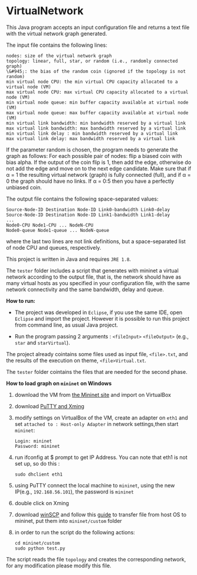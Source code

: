 # VirtualNetwork

This Java program accepts an input configuration file and returns a text file with the virtual network graph generated.

The input file contains the following lines:

	nodes: size of the virtual network graph
	topology: linear, full, star, or random (i.e., randomly connected graph)
	\&#945;: the bias of the random coin (ignored if the topology is not random)
	min virtual node CPU: the min virtual CPU capacity allocated to a virtual node (VM)
	max virtual node CPU: max virtual CPU capacity allocated to a virtual node (VM)
	min virtual node queue: min buffer capacity available at virtual node (VM)
	max virtual node queue: max buffer capacity available at virtual node (VM)
	min virtual link bandwidth: min bandwidth reserved by a virtual link
	max virtual link bandwidth: max bandwidth reserved by a virtual link
	min virtual link delay : min bandwidth reserved by a virtual link
	max virtual link delay: max bandwidth reserved by a virtual link
	
If the parameter random is chosen, the program needs to generate the graph as follows:
For each possible pair of nodes: flip a biased coin with bias alpha. If the output of the coin
flip is 1, then add the edge, otherwise do not add the edge and move on to the next edge
candidate. Make sure that if &#945; = 1 the resulting virtual network (graph) is fully connected
(full), and if &#945; = 0 the graph should have no links. If &#945; = 0:5 then you have a perfectly
unbiased coin.
 
The output file contains the following space-separated values:


	Source-Node-ID Destination Node-ID Link0-bandwidth Link0-delay
	Source-Node-ID Destination Node-ID Link1-bandwidth Link1-delay
	...
	Node0-CPU Node1-CPU ... NodeN-CPU
	Node0-queue Node1-queue ... NodeN-queue


where  the last two lines are not link definitions, but a space-separated list of node CPU and queues, respectively.

This project is written in Java and requires `JRE 1.8`. 

The `tester` folder includes a script that generates with mininet a virtual network according to the output file, that
is, the network should have as many virtual hosts as you specified in your configuration file, with the same network connectivity
and the same bandwidth, delay and queue.

**How to run:**
- The project was developed in `Eclipse`, if you use the same IDE, open `Eclipse` and import the project. However it is possible to run this project from command line, as usual Java project.

- Run the program passing 2 arguments : `<fileInput>` `<fileOutput>` (e.g., `star` and `starVirtual`).

The project already cointains some files used as input file, `<file>.txt`, and the results of the execution on theme,  `<file>Virtual.txt`.

The `tester` folder cointains the files that are needed for the second phase.


**How to load graph on `mininet` on Windows**

1. download the VM from [the Mininet site](http://mininet.org/) and import on VirtualBox

2. download [PuTTY and Xming](https://github.com/mininet/openflow-tutorial/wiki/Installing-Required-Software)

3. modify settings on VirtualBox of the VM, create an adapter on `eth1` and  set `attached to : Host-only Adapter` in network settings,then start `mininet`:

	```
	Login: mininet
	Password: mininet
	```

4. run ifconfig at $ prompt to get IP Address. You can note that eth1 is not set up, so do this :

	```
	sudo dhclient eth1
	```

5. using PuTTY connect the local machine to `mininet`, using the new IP(e.g., `192.168.56.101`), the password is `mininet`

6. double click on Xming 

7. download [winSCP](https://winscp.net/eng/download.php) and follow this [guide](http://sandeshshrestha.blogspot.it/2015/01/transfer-files-between-host-os-and.html) to transfer file from host OS to mininet, put them into `mininet/custom` folder

8. in order to run the script do the following actions:

  	```
	cd mininet/custom
	sudo python test.py
	  ```
	  
The script reads the file `topology` and creates the corresponding network, for any modification please modify this file.

